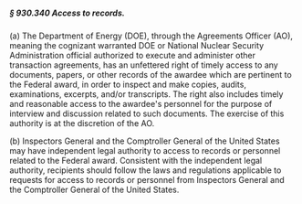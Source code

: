 ##### § 930.340 Access to records. #####

(a) The Department of Energy (DOE), through the Agreements Officer (AO), meaning the cognizant warranted DOE or National Nuclear Security Administration official authorized to execute and administer other transaction agreements, has an unfettered right of timely access to any documents, papers, or other records of the awardee which are pertinent to the Federal award, in order to inspect and make copies, audits, examinations, excerpts, and/or transcripts. The right also includes timely and reasonable access to the awardee's personnel for the purpose of interview and discussion related to such documents. The exercise of this authority is at the discretion of the AO.

(b) Inspectors General and the Comptroller General of the United States may have independent legal authority to access to records or personnel related to the Federal award. Consistent with the independent legal authority, recipients should follow the laws and regulations applicable to requests for access to records or personnel from Inspectors General and the Comptroller General of the United States.